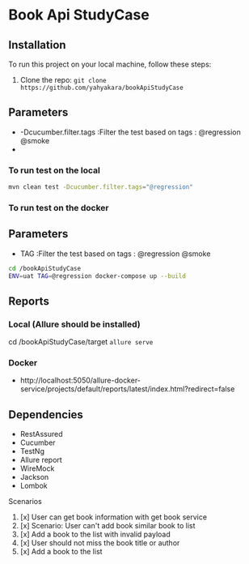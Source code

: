 # Book Api StudyCase

## Installation
To run this project on your local machine, follow these steps:

1. Clone the repo: `git clone https://github.com/yahyakara/bookApiStudyCase`


## Parameters
* -Dcucumber.filter.tags :Filter the test based on tags : @regression @smoke
* 
### To run test on the local
```sh
mvn clean test -Dcucumber.filter.tags="@regression"
```



### To run test on the docker
## Parameters
* TAG :Filter the test based on tags : @regression @smoke

```sh
cd /bookApiStudyCase
ENV=uat TAG=@regression docker-compose up --build
```



## Reports
### Local (Allure should be installed)
cd /bookApiStudyCase/target
```allure serve```

### Docker
* http://localhost:5050/allure-docker-service/projects/default/reports/latest/index.html?redirect=false

## Dependencies
* RestAssured
* Cucumber
* TestNg
* Allure report
* WireMock
* Jackson
* Lombok

Scenarios 
1. [x]  User can get book information with get book service
2. [x]  Scenario: User can't add book similar book to list
3. [x]  Add a book to the list with invalid payload
4. [x]  User should not miss the book title or author
5. [x]  Add a book to the list

